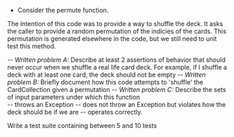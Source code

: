 
- Consider the permute function.  

The intention of this code was to provide a way to shuffle the
deck. It asks the caller to provide a random permutation of the
indicies of the cards. This permutation is generated elsewhere in the
code, but we still need to unit test this method.

-- *Written problem A:* Describe at least 2 assertions of behavior that should never occur when we shuffle a real life card deck.  For example, if I shuffle a deck with at least one card, the deck should not be empty
-- *Written problem B:* Briefly document how this code attempts to 'shuffle' the CardCollection given a permutation
-- *Written problem C:* Describe the sets of input parameters under which this function  
  -- throws an Exception
  -- does not throw an Exception but violates how the deck should be if we are 
  -- operates correctly.

Write a test suite containing between 5 and 10 tests